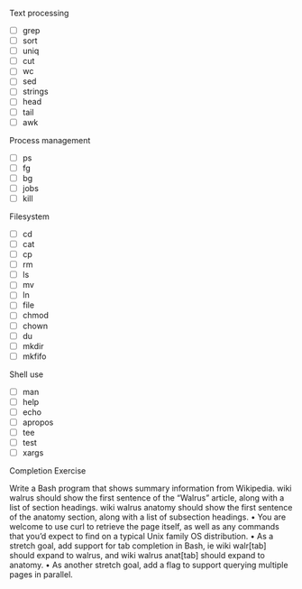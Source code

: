 Text processing

- [ ] grep
- [ ] sort
- [ ] uniq
- [ ] cut
- [ ] wc
- [ ] sed
- [ ] strings
- [ ] head
- [ ] tail
- [ ] awk

Process management

- [ ] ps
- [ ] fg
- [ ] bg
- [ ] jobs
- [ ] kill

Filesystem

- [ ] cd
- [ ] cat
- [ ] cp
- [ ] rm
- [ ] ls
- [ ] mv
- [ ] ln
- [ ] file
- [ ] chmod
- [ ] chown
- [ ] du
- [ ] mkdir
- [ ] mkfifo

Shell use

- [ ] man
- [ ] help
- [ ] echo
- [ ] apropos
- [ ] tee
- [ ] test
- [ ] xargs

Completion Exercise

Write a Bash program that shows summary information from Wikipedia. wiki walrus should show the
first sentence of the “Walrus” article, along with a list of section headings. wiki walrus anatomy should
show the first sentence of the anatomy section, along with a list of subsection headings.
• You are welcome to use curl to retrieve the page itself, as well as any commands that you’d
expect to find on a typical Unix family OS distribution.
• As a stretch goal, add support for tab completion in Bash, ie wiki walr[tab] should expand to
walrus, and wiki walrus anat[tab] should expand to anatomy.
• As another stretch goal, add a flag to support querying multiple pages in parallel.
